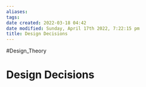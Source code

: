 ```yaml
---
aliases: 
tags: 
date created: 2022-03-18 04:42
date modified: Sunday, April 17th 2022, 7:22:15 pm
title: Design Decisions
---
```


#Design_Theory

# Design Decisions
